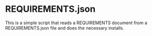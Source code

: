 # REQUIREMENTS.json
This is a simple script that reads a REQUIREMENTS document from a REQUIREMENTS.json file and does the necessary installs.
